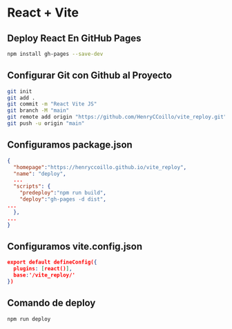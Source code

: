 # React + Vite

## Deploy React En GitHub Pages
```BASH
npm install gh-pages --save-dev
```

## Configurar Git con Github al Proyecto
```BASH
git init
git add .
git commit -m "React Vite JS"
git branch -M "main"
git remote add origin "https://github.com/HenryCCoillo/vite_reploy.git"
git push -u origin "main"
```

## Configuramos package.json
```JSON
{
  "homepage":"https://henryccoillo.github.io/vite_reploy",
  "name": "deploy",
  ...
  "scripts": {
    "predeploy":"npm run build",
    "deploy":"gh-pages -d dist",
...
  },
...
}

```
## Configuramos vite.config.json
```JSON
export default defineConfig({
  plugins: [react()],
  base:'/vite_reploy/'
})
```

## Comando de deploy
```BASH
npm run deploy
```
